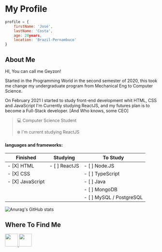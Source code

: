 # My Profile
```JavaScript
profile = {
    firstName: 'José',
    lastName: 'Costa',
    age: 20years,
    location: 'Brazil-Pernambuco'
}
```
## About Me

HI, You can call me Geyzon!

Started in the Programming World in the second semester of 2020, this took me change my undergraduate program from Mechanical Eng to Computer Science.

On February 2021 I started to study front-end development whit HTML, CSS and JavaScript
I'm Currently studying ReactJS, and my futures plan is to become a Full-Stack developer. [And Who knows, some CEO]

>:computer: Computer Science Student
>
>:snowflake: I'm current studying ReactJS

#### languages and frameworks:
| Finished              | Studying                  | To Study                  |
|   ---------------     |   --------------          |   --------                |
|- [X] HTML             | - [ ] ReactJS             | - [ ] Node.JS             |
|- [X] CSS              |                           | - [ ] TypeScript          |
|- [X] JavaScript       |                           | - [ ] Java                |
|                       |                           | - [ ] MongoDB             |
|                       |                           | - [ ] MySQL / PostgreSQL  |

![Anurag's GitHub stats](https://github-readme-stats.vercel.app/api?username=GeyzonErik&show_icons=true&border_radius=0&hide_border=true&title_color=3498db&icon_color=3498db&hide=stars)

## Where To Find Me
<a href='https://twitter.com/Erikles47' target='_blank'> <img src='https://cdn1.iconfinder.com/data/icons/social-media-rounded-corners/512/Rounded_Twitter5_svg-512.png' width='42px'> </a>
<a href='https://www.linkedin.com/in/jos%C3%A9-costa-json/' target='_blank'> <img src='https://cdn1.iconfinder.com/data/icons/social-media-rounded-corners/512/Rounded_Linkedin2_svg-512.png' width='42px'> </a>
